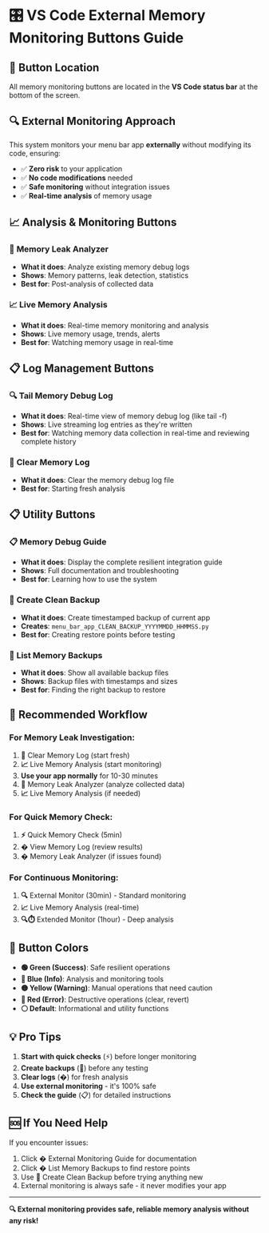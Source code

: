 # 🎛️ VS Code External Memory Monitoring Buttons Guide

## 📍 Button Location
All memory monitoring buttons are located in the **VS Code status bar** at the bottom of the screen.

## 🔍 **External Monitoring Approach**
This system monitors your menu bar app **externally** without modifying its code, ensuring:
- ✅ **Zero risk** to your application
- ✅ **No code modifications** needed
- ✅ **Safe monitoring** without integration issues
- ✅ **Real-time analysis** of memory usage

## 📈 **Analysis & Monitoring Buttons**

### 🔬 **Memory Leak Analyzer**
- **What it does**: Analyze existing memory debug logs
- **Shows**: Memory patterns, leak detection, statistics
- **Best for**: Post-analysis of collected data

### 📈 **Live Memory Analysis**
- **What it does**: Real-time memory monitoring and analysis
- **Shows**: Live memory usage, trends, alerts
- **Best for**: Watching memory usage in real-time

## 📋 **Log Management Buttons**

### 🔍 **Tail Memory Debug Log**
- **What it does**: Real-time view of memory debug log (like tail -f)
- **Shows**: Live streaming log entries as they're written
- **Best for**: Watching memory data collection in real-time and reviewing complete history

### 🧹 **Clear Memory Log**
- **What it does**: Clear the memory debug log file
- **Best for**: Starting fresh analysis

## 📋 **Utility Buttons**

### 📋 **Memory Debug Guide**
- **What it does**: Display the complete resilient integration guide
- **Shows**: Full documentation and troubleshooting
- **Best for**: Learning how to use the system

### 💾 **Create Clean Backup**
- **What it does**: Create timestamped backup of current app
- **Creates**: `menu_bar_app_CLEAN_BACKUP_YYYYMMDD_HHMMSS.py`
- **Best for**: Creating restore points before testing

### 📂 **List Memory Backups**
- **What it does**: Show all available backup files
- **Shows**: Backup files with timestamps and sizes
- **Best for**: Finding the right backup to restore

## 🎯 **Recommended Workflow**

### **For Memory Leak Investigation:**
1. **🧹** Clear Memory Log (start fresh)
2. **📈** Live Memory Analysis (start monitoring)
3. **Use your app normally** for 10-30 minutes
4. **🔬** Memory Leak Analyzer (analyze collected data)
5. **📈** Live Memory Analysis (if needed)

### **For Quick Memory Check:**
1. **⚡** Quick Memory Check (5min)
2. **�** View Memory Log (review results)
3. **�** Memory Leak Analyzer (if issues found)

### **For Continuous Monitoring:**
1. **🔍** External Monitor (30min) - Standard monitoring
2. **📈** Live Memory Analysis (real-time)
3. **🔍⏱️** Extended Monitor (1hour) - Deep analysis

## 🎨 **Button Colors**

- **🟢 Green (Success)**: Safe resilient operations
- **🔵 Blue (Info)**: Analysis and monitoring tools  
- **🟡 Yellow (Warning)**: Manual operations that need caution
- **🔴 Red (Error)**: Destructive operations (clear, revert)
- **⚪ Default**: Informational and utility functions

## 💡 **Pro Tips**

1. **Start with quick checks** (⚡) before longer monitoring
2. **Create backups** (💾) before any testing
3. **Clear logs** (�) for fresh analysis
4. **Use external monitoring** - it's 100% safe
5. **Check the guide** (📋) for detailed instructions

## 🆘 **If You Need Help**

If you encounter issues:
1. Click **�** External Monitoring Guide for documentation
2. Click **�** List Memory Backups to find restore points
3. Use **💾** Create Clean Backup before trying anything new
4. External monitoring is always safe - it never modifies your app

---

**🔍 External monitoring provides safe, reliable memory analysis without any risk!**

